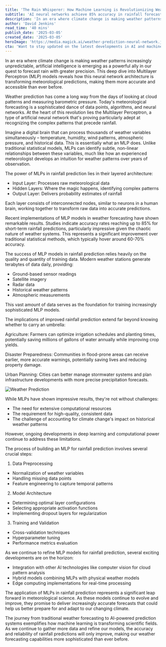 ```yaml
---  
title: 'The Rain Whisperer: How Machine Learning is Revolutionizing Weather Prediction'  
subtitle: 'AI neural networks achieve 85% accuracy in rainfall forecasting'  
description: 'In an era where climate change is making weather patterns increasingly unpredictable, artificial intelligence is emerging as a powerful ally in our quest to forecast rain with greater precision. This deep dive into Multilayer Perceptron (MLP) models reveals how this neural network architecture is transforming meteorological predictions, making them more accurate and accessible than ever before.'  
author: 'David Jenkins'  
read_time: '40 mins'  
publish_date: '2025-03-05'  
created_date: '2025-03-05'  
heroImage: 'https://media.magick.ai/weather-prediction-neural-network.jpg'  
cta: 'Want to stay updated on the latest developments in AI and machine learning? Follow us on LinkedIn for cutting-edge insights into how technology is transforming industries like meteorology and beyond.'  
---  
```


In an era where climate change is making weather patterns increasingly unpredictable, artificial intelligence is emerging as a powerful ally in our quest to forecast rain with greater precision. This deep dive into Multilayer Perceptron (MLP) models reveals how this neural network architecture is transforming meteorological predictions, making them more accurate and accessible than ever before.

Weather prediction has come a long way from the days of looking at cloud patterns and measuring barometric pressure. Today's meteorological forecasting is a sophisticated dance of data points, algorithms, and neural networks. At the heart of this revolution lies the Multilayer Perceptron, a type of artificial neural network that's proving particularly adept at recognizing the complex patterns that precede rainfall.

Imagine a digital brain that can process thousands of weather variables simultaneously – temperature, humidity, wind patterns, atmospheric pressure, and historical data. This is essentially what an MLP does. Unlike traditional statistical models, MLPs can identify subtle, non-linear relationships between these variables, much like how an experienced meteorologist develops an intuition for weather patterns over years of observation.

The power of MLPs in rainfall prediction lies in their layered architecture:
- Input Layer: Processes raw meteorological data
- Hidden Layers: Where the magic happens, identifying complex patterns
- Output Layer: Delivers probability estimates of rainfall

Each layer consists of interconnected nodes, similar to neurons in a human brain, working together to transform raw data into accurate predictions.

Recent implementations of MLP models in weather forecasting have shown remarkable results. Studies indicate accuracy rates reaching up to 85% for short-term rainfall predictions, particularly impressive given the chaotic nature of weather systems. This represents a significant improvement over traditional statistical methods, which typically hover around 60-70% accuracy.

The success of MLP models in rainfall prediction relies heavily on the quality and quantity of training data. Modern weather stations generate terabytes of data daily, providing:
- Ground-based sensor readings
- Satellite imagery
- Radar data
- Historical weather patterns
- Atmospheric measurements

This vast amount of data serves as the foundation for training increasingly sophisticated MLP models.

The implications of improved rainfall prediction extend far beyond knowing whether to carry an umbrella:

Agriculture: Farmers can optimize irrigation schedules and planting times, potentially saving millions of gallons of water annually while improving crop yields.

Disaster Preparedness: Communities in flood-prone areas can receive earlier, more accurate warnings, potentially saving lives and reducing property damage.

Urban Planning: Cities can better manage stormwater systems and plan infrastructure developments with more precise precipitation forecasts.

![Weather Prediction](https://i.magick.ai/PIXE/1738406181100_magick_img.webp)

While MLPs have shown impressive results, they're not without challenges:
- The need for extensive computational resources
- The requirement for high-quality, consistent data
- The challenge of accounting for climate change's impact on historical weather patterns

However, ongoing developments in deep learning and computational power continue to address these limitations.

The process of building an MLP for rainfall prediction involves several crucial steps:

1. Data Preprocessing
- Normalization of weather variables
- Handling missing data points
- Feature engineering to capture temporal patterns

2. Model Architecture
- Determining optimal layer configurations
- Selecting appropriate activation functions
- Implementing dropout layers for regularization

3. Training and Validation
- Cross-validation techniques
- Hyperparameter tuning
- Performance metrics evaluation

As we continue to refine MLP models for rainfall prediction, several exciting developments are on the horizon:
- Integration with other AI technologies like computer vision for cloud pattern analysis
- Hybrid models combining MLPs with physical weather models
- Edge computing implementations for real-time processing

The application of MLPs in rainfall prediction represents a significant leap forward in meteorological science. As these models continue to evolve and improve, they promise to deliver increasingly accurate forecasts that could help us better prepare for and adapt to our changing climate.

The journey from traditional weather forecasting to AI-powered prediction systems exemplifies how machine learning is transforming scientific fields. As we continue to gather more data and refine our models, the accuracy and reliability of rainfall predictions will only improve, making our weather forecasting capabilities more sophisticated than ever before.
